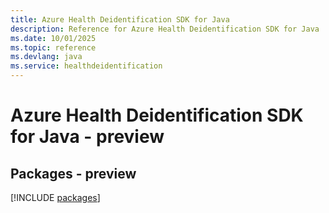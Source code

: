 ```yaml
---
title: Azure Health Deidentification SDK for Java
description: Reference for Azure Health Deidentification SDK for Java
ms.date: 10/01/2025
ms.topic: reference
ms.devlang: java
ms.service: healthdeidentification
---
```

# Azure Health Deidentification SDK for Java - preview
## Packages - preview
[!INCLUDE [packages](health-deidentification-index.md)]